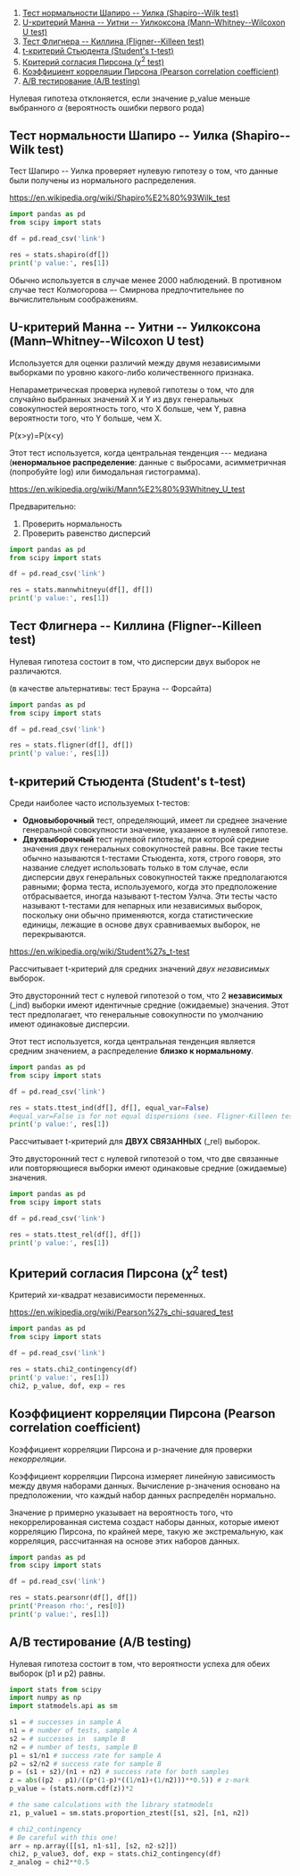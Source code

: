 1. [Тест нормальности Шапиро -- Уилка (Shapiro--Wilk test)](#Shapiro--Wilk_test)
2. [U-критерий Манна -- Уитни -- Уилкоксона (Mann–Whitney--Wilcoxon U test)](#Mann–Whitney--Wilcoxon_U_test)
3. [Тест Флигнера -- Киллина (Fligner--Killeen test)](#Fligner--Killeen_test)
4. [t-критерий Стьюдента (Student's t-test)](#Student's_t-test)
5. [Критерий согласия Пирсона ($\chi^2$ test)](#$\chi^2$_test)
6. [Коэффициент корреляции Пирсона (Pearson correlation coefficient)](#Pearson_correlation_coefficient)
7. [A/B тестирование (A/B testing)](#A/B_testing)

Нулевая гипотеза отклоняется, если значение p_value меньше выбранного $\alpha$
(вероятность ошибки первого рода)

## Тест нормальности Шапиро -- Уилка (Shapiro--Wilk test) <a name="Shapiro--Wilk_test"></a>

Тест Шапиро -- Уилка проверяет нулевую гипотезу о том, что данные были получены
из нормального распределения.

<https://en.wikipedia.org/wiki/Shapiro%E2%80%93Wilk_test>

```python
import pandas as pd
from scipy import stats

df = pd.read_csv('link')

res = stats.shapiro(df[])
print('p value:', res[1])
```

Обычно используется в случае менее 2000 наблюдений.
В противном случае тест Колмогорова –- Смирнова предпочтительнее по
вычислительным соображениям.


## U-критерий Манна -- Уитни -- Уилкоксона (Mann–Whitney--Wilcoxon U test) <a name="Mann–Whitney--Wilcoxon_U_test"></a>

Используется для оценки различий между двумя независимыми выборками по уровню
какого-либо количественного признака.

Непараметрическая проверка нулевой гипотезы о том, что для случайно выбранных
значений X и Y из двух генеральных совокупностей вероятность того, что X больше, чем Y,
равна вероятности того, что Y больше, чем X.

P(x>y)=P(x<y)

Этот тест используется, когда центральная тенденция --- медиана
(**ненормальное распределение**: данные с выбросами, асимметричная (попробуйте
log) или бимодальная гистограмма).

<https://en.wikipedia.org/wiki/Mann%E2%80%93Whitney_U_test>

Предварительно:
1. Проверить нормальность
2. Проверить равенство дисперсий

```python
import pandas as pd
from scipy import stats

df = pd.read_csv('link')

res = stats.mannwhitneyu(df[], df[])
print('p value:', res[1])
```

## Тест Флигнера -- Киллина (Fligner--Killeen test) <a name="Fligner--Killeen_test"></a>

Нулевая гипотеза состоит в том, что дисперсии двух выборок не различаются.

(в качестве альтернативы: тест Брауна -- Форсайта)

```python
import pandas as pd
from scipy import stats

df = pd.read_csv('link')

res = stats.fligner(df[], df[])
print('p value:', res[1])
```

## t-критерий Стьюдента (Student's t-test) <a name="Student's_t-test"></a>

Среди наиболее часто используемых t-тестов:
* **Одновыборочный** тест, определяющий, имеет ли среднее значение генеральной
  совокупности значение, указанное в нулевой гипотезе.
* **Двухвыборочный** тест нулевой гипотезы, при которой средние значения двух
  генеральных совокупностей равны. Все такие тесты обычно называются t-тестами
  Стьюдента, хотя, строго говоря, это название следует использовать только в
  том случае, если дисперсии двух генеральных совокупностей также
  предполагаются равными; форма теста, используемого, когда это предположение
  отбрасывается, иногда называют t-тестом Уэлча. Эти тесты часто называют
  t-тестами для непарных или независимых выборок, поскольку они обычно
  применяются, когда статистические единицы, лежащие в основе двух сравниваемых
  выборок, не перекрываются.

<https://en.wikipedia.org/wiki/Student%27s_t-test>

Рассчитывает t-критерий для средних значений *двух независимых* выборок.

Это двусторонний тест с нулевой гипотезой о том, что 2 **независимых** (_ind)
выборки имеют идентичные средние (ожидаемые) значения. Этот тест предполагает,
что генеральные совокупности по умолчанию имеют одинаковые дисперсии.

Этот тест используется, когда центральная тенденция является средним значением,
а распределение **близко к нормальному**.

```python
import pandas as pd
from scipy import stats

df = pd.read_csv('link')

res = stats.ttest_ind(df[], df[], equal_var=False)
#equal_var=False is for not equal dispersions (see. Fligner-Killeen test)
print('p value:', res[1])
```

Рассчитывает t-критерий для **ДВУХ СВЯЗАННЫХ** (_rel) выборок.

Это двусторонний тест с нулевой гипотезой о том, что две связанные или
повторяющиеся выборки имеют одинаковые средние (ожидаемые) значения.

```python
import pandas as pd
from scipy import stats

df = pd.read_csv('link')

res = stats.ttest_rel(df[], df[])
print('p value:', res[1])
```

## Критерий согласия Пирсона ($\chi^2$ test) <a name="$\chi^2$_test"></a>

Критерий хи-квадрат независимости переменных.

<https://en.wikipedia.org/wiki/Pearson%27s_chi-squared_test>

```python
import pandas as pd
from scipy import stats

df = pd.read_csv('link')

res = stats.chi2_contingency(df)
print('p value:', res[1])
chi2, p_value, dof, exp = res
```

## Коэффициент корреляции Пирсона (Pearson correlation coefficient) <a name="Pearson_correlation_coefficient"></a>

Коэффициент корреляции Пирсона и p-значение для проверки *некорреляции*.

Коэффициент корреляции Пирсона измеряет линейную зависимость между двумя
наборами данных. Вычисление p-значения основано на предположении, что каждый
набор данных распределён нормально.

Значение p примерно указывает на вероятность того, что некоррелированная
система создаст наборы данных, которые имеют корреляцию Пирсона, по крайней
мере, такую же экстремальную, как корреляция, рассчитанная на основе этих
наборов данных.

```python
import pandas as pd
from scipy import stats

df = pd.read_csv('link')

res = stats.pearsonr(df[], df[])
print('Preason rho:', res[0])
print('p value:', res[1])
```

## A/B тестирование (A/B testing) <a name="A/B_testing"></a>

Нулевая гипотеза состоит в том, что вероятности успеха для обеих выборок (p1 и p2) равны.

```python
import stats from scipy
import numpy as np
import statmodels.api as sm

s1 = # successes in sample A
n1 = # number of tests, sample A
s2 = # successes in  sample B
n2 = # number of tests, sample B
p1 = s1/n1 # success rate for sample A
p2 = s2/n2 # success rate for sample B
p = (s1 + s2)/(n1 + n2) # success rate for both samples
z = abs((p2 - p1)/((p*(1-p)*((1/n1)+(1/n2)))**0.5)) # z-mark
p_value = (stats.norm.cdf(z))*2

# the same calculations with the library statmodels
z1, p_value1 = sm.stats.proportion_ztest([s1, s2], [n1, n2])

# chi2_contingency
# Be careful with this one!
arr = np.array([[s1, n1-s1], [s2, n2-s2]])
chi2, p_value3, dof, exp = stats.chi2_contingency(df)
z_analog = chi2**0.5
```
